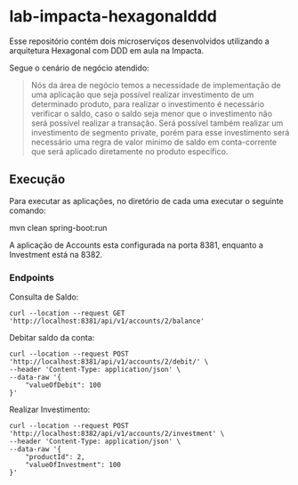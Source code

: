 # lab-impacta-hexagonalddd

Esse repositório contém dois microserviços desenvolvidos utilizando a arquitetura Hexagonal com DDD em aula na Impacta. 

Segue o cenário de negócio atendido:

> Nós da área de negócio temos a necessidade de implementação de uma aplicação que seja possível realizar
> investimento de um determinado produto, para realizar o investimento é necessário verificar o saldo, caso o
> saldo seja menor que o investimento não será possível realizar a transação. Será possível também realizar um
> investimento de segmento private, porém para esse investimento será necessário uma regra de valor
> minimo de saldo em conta-corrente que será aplicado diretamente no produto específico.


## Execução

Para executar as aplicações, no diretório de cada uma executar o seguinte comando:

mvn clean spring-boot:run

A aplicação de Accounts esta configurada na porta 8381, enquanto a Investment está na 8382. 


### Endpoints

Consulta de Saldo: 

```
curl --location --request GET 'http://localhost:8381/api/v1/accounts/2/balance'
```

Debitar saldo da conta:

```
curl --location --request POST 'http://localhost:8381/api/v1/accounts/2/debit/' \
--header 'Content-Type: application/json' \
--data-raw '{
    "valueOfDebit": 100
}'
```

Realizar Investimento:

```
curl --location --request POST 'http://localhost:8382/api/v1/accounts/2/investment' \
--header 'Content-Type: application/json' \
--data-raw '{
    "productId": 2,
    "valueOfInvestment": 100
}'
```


